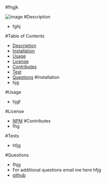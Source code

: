 #fhgjk

![image](https://img.shields.io/badge/npm-CB3837?style=for-the-badge&logo=npm&logoColor=white)
#Description
 - fghj

#Table of Contents 
 - [Description](#description) 
 - [Installation](#installation) 
 - [Usage](#usage) 
 - [License](#license) 
 - [Contributes](#contributes) 
 - [Test](#test) 
 - [Questions](#questions) 
#Installation
 - hjg

#Usage
 - hjgf

#License
 - [NPM](https://docs.npmjs.com/policies/npm-license)
#Contributes
 - fhg

#Tests
 - hfjg

#Questions
 - fhjg
 - For additional questions email me here hfjg
 - [github](https://github.com/fhgj)
